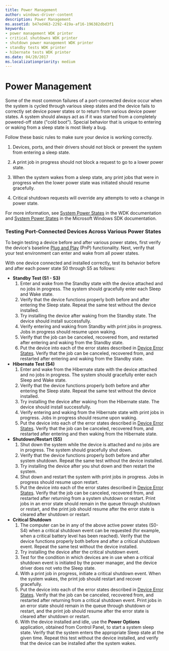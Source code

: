 ```yaml
---
title: Power Management
author: windows-driver-content
description: Power Management
ms.assetid: b47ed463-2292-419a-af16-196382dbd3f1
keywords:
- power management WDK printer
- critical shutdowns WDK printer
- shutdown power management WDK printer
- standby tests WDK printer
- hibernate tests WDK printer
ms.date: 04/20/2017
ms.localizationpriority: medium
---
```


# Power Management


Some of the most common failures of a port-connected device occur when the system is cycled through various sleep states and the device fails to correctly set device power states or to return from various device power states. A system should always act as if it was started from a completely powered-off state ("cold boot"). Special behavior that is unique to entering or waking from a sleep state is most likely a bug.

Follow these basic rules to make sure your device is working correctly.

1.  Devices, ports, and their drivers should not block or prevent the system from entering a sleep state.

2.  A print job in progress should not block a request to go to a lower power state.

3.  When the system wakes from a sleep state, any print jobs that were in progress when the lower power state was initiated should resume gracefully.

4.  Critical shutdown requests will override any attempts to veto a change in power state.

For more information, see [System Power States](https://msdn.microsoft.com/library/windows/hardware/ff564571) in the WDK documentation and [System Power States](http://go.microsoft.com/fwlink/p/?linkid=51899) in the Microsoft Windows SDK documentation.

### Testing Port-Connected Devices Across Various Power States

To begin testing a device before and after various power states, first verify the device's baseline [Plug and Play](https://msdn.microsoft.com/library/windows/hardware/ff547125) (PnP) functionality. Next, verify that your test environment can enter and wake from all power states.

With one device connected and installed correctly, test its behavior before and after each power state S0 through S5 as follows:

-   **Standby Test (S1 - S3)**
    1.  Enter and wake from the Standby state with the device attached and no jobs in progress. The system should gracefully enter each Sleep and Wake state.
    2.  Verify that the device functions properly both before and after entering the Sleep state. Repeat the same test without the device installed.
    3.  Try installing the device after waking from the Standby state. The device should install successfully.
    4.  Verify entering and waking from Standby with print jobs in progress. Jobs in progress should resume upon waking.
    5.  Verify that the job can be canceled, recovered from, and restarted after entering and waking from the Standby state.
    6.  Put the device into each of the error states described in [Device Error States](device-error-states.md). Verify that the job can be canceled, recovered from, and restarted after entering and waking from the Standby state.
-   **Hibernate Test (S4)**
    1.  Enter and wake from the Hibernate state with the device attached and no jobs in progress. The system should gracefully enter each Sleep and Wake state.
    2.  Verify that the device functions properly both before and after entering the Sleep state. Repeat the same test without the device installed.
    3.  Try installing the device after waking from the Hibernate state. The device should install successfully.
    4.  Verify entering and waking from the Hibernate state with print jobs in progress. Jobs in progress should resume upon waking.
    5.  Put the device into each of the error states described in [Device Error States](device-error-states.md). Verify that the job can be canceled, recovered from, and restarted after entering and then waking from the Hibernate state.
-   **Shutdown/Restart (S5)**
    1.  Shut down the system while the device is attached and no jobs are in progress. The system should gracefully shut down.
    2.  Verify that the device functions properly both before and after system shutdown. Repeat the same test without the device installed.
    3.  Try installing the device after you shut down and then restart the system.
    4.  Shut down and restart the system with print jobs in progress. Jobs in progress should resume upon restart.
    5.  Put the device into each of the error states described in [Device Error States](device-error-states.md). Verify that the job can be canceled, recovered from, and restarted after returning from a system shutdown or restart. Print jobs in an error state should remain in the queue through shutdown or restart, and the print job should resume after the error state is cleared after shutdown or restart.
-   **Critical Shutdown**
    1.  The computer can be in any of the above active power states (S0-S4) when a critical shutdown event can be requested (for example, when a critical battery level has been reached). Verify that the device functions properly both before and after a critical shutdown event. Repeat the same test without the device installed.
    2.  Try installing the device after the critical shutdown event.
    3.  Test for the condition in which devices are in use when a critical shutdown event is initiated by the power manager, and the device driver does not veto the Sleep state.
    4.  With a print job in progress, initiate a critical shutdown event. When the system wakes, the print job should restart and recover gracefully.
    5.  Put the device into each of the error states described in [Device Error States](device-error-states.md). Verify that the job can be canceled, recovered from, and restarted after returning from a critical shutdown event. Print jobs in an error state should remain in the queue through shutdown or restart, and the print job should resume after the error state is cleared after shutdown or restart.
    6.  With the device installed and idle, use the **Power Options** application, obtained from Control Panel, to start a system sleep state. Verify that the system enters the appropriate Sleep state at the given time. Repeat this test without the device installed, and verify that the device can be installed after the system wakes.

 

 




